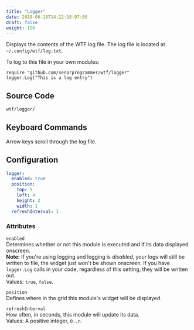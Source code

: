 ```yaml
---
title: "Logger"
date: 2018-06-16T14:22:18-07:00
draft: false
weight: 150
---
```


Displays the contents of the WTF log file. The log file is located at `~/.config/wtf/log.txt`.

To log to this file in your own modules:

```golang
require "github.com/senorprogrammer/wtf/logger"
logger.Log("This is a log entry")
```

## Source Code

```bash
wtf/logger/
```

## Keyboard Commands

Arrow keys scroll through the log file.

## Configuration

```yaml
logger:
  enabled: true
  position:
    top: 5
    left: 4
    height: 2
    width: 1
  refreshInterval: 1
```

### Attributes

`enabled` <br />
Determines whether or not this module is executed and if its data displayed onscreen. <br />
**Note:** If you're using logging and logging is _disabled_, your logs
will still be written to file, the widget just won't be shown onscreen.
If you have `logger.Log` calls in your code, regardless of this setting,
they will be written out. <br />
Values: `true`, `false`.

`position` <br />
Defines where in the grid this module's widget will be displayed. <br />

`refreshInterval` <br />
How often, in seconds, this module will update its data. <br />
Values: A positive integer, `0..n`.
